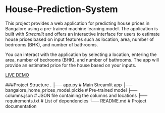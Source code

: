 # House-Prediction-System
This project provides a web application for predicting house prices in Bangalore using a pre-trained machine learning model. The application is built with *Streamlit* and offers an interactive interface for users to estimate house prices based on input features such as location, area, number of bedrooms (BHK), and number of bathrooms.

You can interact with the application by selecting a location, entering the area, number of bedrooms (BHK), and number of bathrooms. The app will provide an estimated price for the house based on your inputs.

[LIVE DEMO](https://house-price-prediction-system.streamlit.app/)

###Project Structure
.
├── app.py                 # Main Streamlit app
├── bangalore_home_prices_model.pickle   # Pre-trained model
├── columns.json           # JSON file containing the columns and locations
├── requirements.txt       # List of dependencies
└── README.md              # Project documentation
